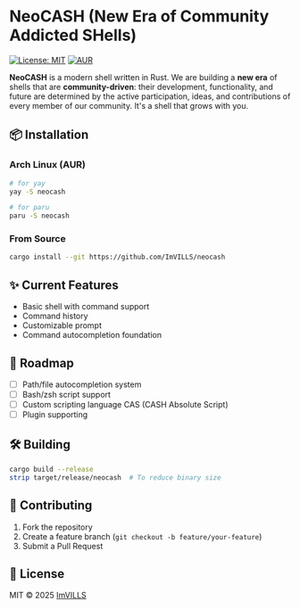 # NeoCASH (New Era of Community Addicted SHells)

[![License: MIT](https://img.shields.io/badge/License-MIT-yellow.svg)](https://opensource.org/licenses/MIT)
[![AUR](https://img.shields.io/aur/version/neocash)](https://aur.archlinux.org/packages/neocash)

**NeoCASH** is a modern shell written in Rust.
We are building a **new era** of shells that are **community-driven**: their development, functionality, and future are determined by the active participation, ideas, and contributions of every member of our community. It's a shell that grows with you.

## 📦 Installation

### Arch Linux (AUR)
```bash
# for yay
yay -S neocash

# for paru
paru -S neocash
```

### From Source
```bash
cargo install --git https://github.com/ImVILLS/neocash
```

## ✨ Current Features
- Basic shell with command support
- Command history
- Customizable prompt
- Command autocompletion foundation

## 🚧 Roadmap
- [ ] Path/file autocompletion system
- [ ] Bash/zsh script support
- [ ] Custom scripting language CAS (CASH Absolute Script)
- [ ] Plugin supporting

## 🛠 Building
```bash
cargo build --release
strip target/release/neocash  # To reduce binary size
```

## 🤝 Contributing
1. Fork the repository
2. Create a feature branch (`git checkout -b feature/your-feature`)
3. Submit a Pull Request

## 📜 License
MIT © 2025 [ImVILLS](https://github.com/ImVILLS)
